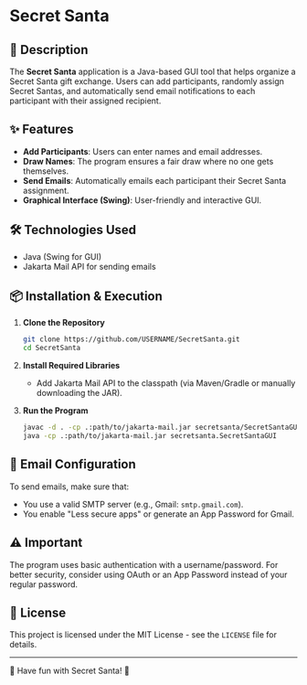 # Secret Santa

## 🎁 Description
The **Secret Santa** application is a Java-based GUI tool that helps organize a Secret Santa gift exchange. Users can add participants, randomly assign Secret Santas, and automatically send email notifications to each participant with their assigned recipient.

## ✨ Features
- **Add Participants**: Users can enter names and email addresses.
- **Draw Names**: The program ensures a fair draw where no one gets themselves.
- **Send Emails**: Automatically emails each participant their Secret Santa assignment.
- **Graphical Interface (Swing)**: User-friendly and interactive GUI.

## 🛠 Technologies Used
- Java (Swing for GUI)
- Jakarta Mail API for sending emails

## 📦 Installation & Execution
1. **Clone the Repository**
   ```sh
   git clone https://github.com/USERNAME/SecretSanta.git
   cd SecretSanta
   ```
2. **Install Required Libraries**
   - Add Jakarta Mail API to the classpath (via Maven/Gradle or manually downloading the JAR).

3. **Run the Program**
   ```sh
   javac -d . -cp .:path/to/jakarta-mail.jar secretsanta/SecretSantaGUI.java
   java -cp .:path/to/jakarta-mail.jar secretsanta.SecretSantaGUI
   ```

## 📧 Email Configuration
To send emails, make sure that:
- You use a valid SMTP server (e.g., Gmail: `smtp.gmail.com`).
- You enable "Less secure apps" or generate an App Password for Gmail.

## ⚠️ Important
The program uses basic authentication with a username/password. For better security, consider using OAuth or an App Password instead of your regular password.

## 📜 License
This project is licensed under the MIT License - see the `LICENSE` file for details.

---
🎅 Have fun with Secret Santa! 🎁

